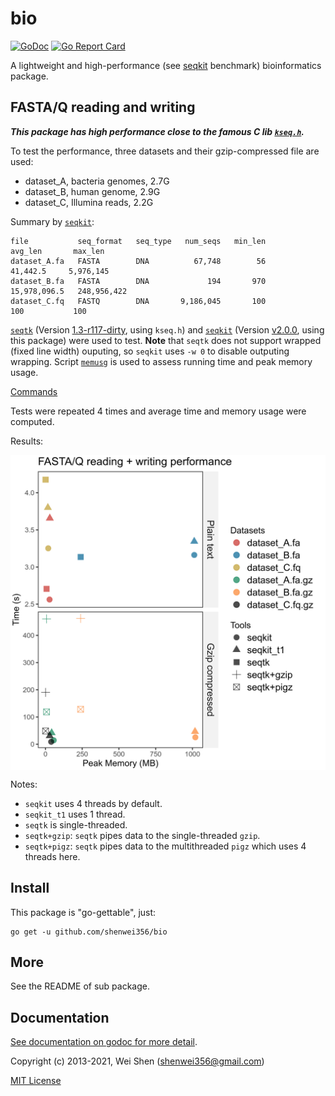 bio
===
[![GoDoc](https://godoc.org/github.com/shenwei356/bio?status.svg)](https://godoc.org/github.com/shenwei356/bio)
[![Go Report Card](https://goreportcard.com/badge/github.com/shenwei356/bio)](https://goreportcard.com/report/github.com/shenwei356/bio)

A lightweight and high-performance
(see [seqkit](https://github.com/shenwei356/seqkit#benchmark) benchmark)
bioinformatics package.

FASTA/Q reading and writing
-----------------------

***This package has high performance close to the famous C lib
[`kseq.h`](https://github.com/attractivechaos/klib/blob/master/kseq.h).***

To test the performance, three datasets and their gzip-compressed file are used:

- dataset_A, bacteria genomes, 2.7G
- dataset_B, human genome,     2.9G
- dataset_C, Illumina reads,   2.2G

Summary by [`seqkit`](https://github.com/shenwei356/seqkit):

    file           seq_format   seq_type   num_seqs   min_len        avg_len       max_len
    dataset_A.fa   FASTA        DNA          67,748        56       41,442.5     5,976,145
    dataset_B.fa   FASTA        DNA             194       970   15,978,096.5   248,956,422
    dataset_C.fq   FASTQ        DNA       9,186,045       100            100           100

[`seqtk`](https://github.com/lh3/seqtk/)
(Version [1.3-r117-dirty](https://github.com/lh3/seqtk/tree/7c04ce7898ad5909bd309c6ba3cd9c3bd0651f0e),
using `kseq.h`)
and [`seqkit`](https://github.com/shenwei356/seqkit)
(Version [v2.0.0](https://github.com/shenwei356/seqkit/releases/tag/v2.0.0),
using this package) were used to test.
**Note** that `seqtk` does not support wrapped (fixed line width) ouputing, so `seqkit` uses
`-w 0` to disable outputing wrapping.
Script [`memusg`](https://github.com/shenwei356/memusg) is used to assess running time
and peak memory usage.

[Commands](https://github.com/shenwei356/bio/blob/master/benchmark/)

Tests were repeated 4 times and average time and memory usage were computed.

Results:

<img src="benchmark/benchmark.tsv.png" alt="taxonkit" width="700" align="center" />

Notes:

- `seqkit` uses 4 threads by default.
- `seqkit_t1` uses 1 thread.
- `seqtk` is single-threaded.
- `seqtk+gzip`: `seqtk` pipes data to the single-threaded `gzip`.
- `seqtk+pigz`: `seqtk` pipes data to the multithreaded `pigz` which uses 4 threads here.

Install
-------
This package is "go-gettable", just:

    go get -u github.com/shenwei356/bio


More
----
See the README of sub package.

Documentation
-------------
[See documentation on godoc for more detail](https://godoc.org/github.com/shenwei356/bio/).

Copyright (c) 2013-2021, Wei Shen (shenwei356@gmail.com)

[MIT License](https://github.com/shenwei356/bio/blob/master/LICENSE)
